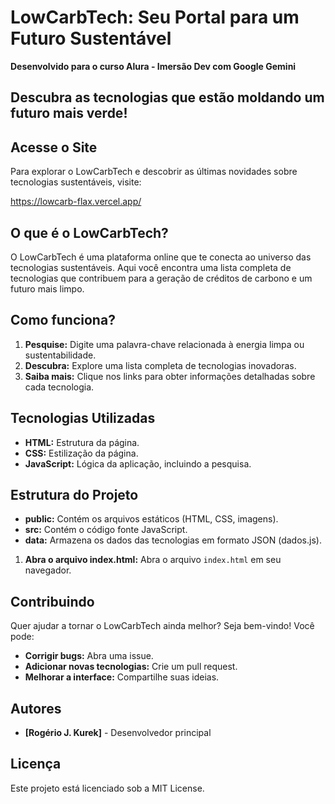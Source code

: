 # LowCarbTech: Seu Portal para um Futuro Sustentável
**Desenvolvido para o curso Alura - Imersão Dev com Google Gemini**

## Descubra as tecnologias que estão moldando um futuro mais verde!

## Acesse o Site

Para explorar o LowCarbTech e descobrir as últimas novidades sobre tecnologias sustentáveis, visite:

https://lowcarb-flax.vercel.app/


## O que é o LowCarbTech?

O LowCarbTech é uma plataforma online que te conecta ao universo das tecnologias sustentáveis. Aqui você encontra uma lista completa de tecnologias que contribuem para a geração de créditos de carbono e um futuro mais limpo.

## Como funciona?

1. **Pesquise:** Digite uma palavra-chave relacionada à energia limpa ou sustentabilidade.
2. **Descubra:** Explore uma lista completa de tecnologias inovadoras.
3. **Saiba mais:** Clique nos links para obter informações detalhadas sobre cada tecnologia.

## Tecnologias Utilizadas

* **HTML:** Estrutura da página.
* **CSS:** Estilização da página.
* **JavaScript:** Lógica da aplicação, incluindo a pesquisa.

## Estrutura do Projeto

* **public:** Contém os arquivos estáticos (HTML, CSS, imagens).
* **src:** Contém o código fonte JavaScript.
* **data:** Armazena os dados das tecnologias em formato JSON (dados.js).

1. **Abra o arquivo index.html:** Abra o arquivo `index.html` em seu navegador.

## Contribuindo

Quer ajudar a tornar o LowCarbTech ainda melhor? Seja bem-vindo! Você pode:

* **Corrigir bugs:** Abra uma issue.
* **Adicionar novas tecnologias:** Crie um pull request.
* **Melhorar a interface:** Compartilhe suas ideias.

## Autores

* **[Rogério J. Kurek]** - Desenvolvedor principal

## Licença

Este projeto está licenciado sob a MIT License.
